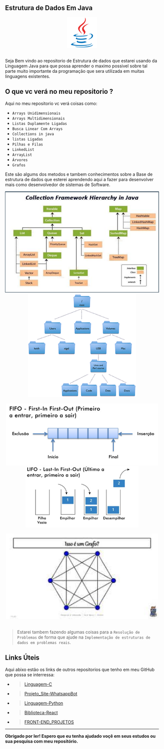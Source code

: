## Estrutura de Dados Em Java 

<div align="center" style="display: inline_block">
<img  alt="java" width="100" src="https://raw.githubusercontent.com/devicons/devicon/master/icons/java/java-original.svg">
</div>

<br>

Seja Bem vindo ao repositorio de Estrutura de dados que estarei usando da Linguagem Java para que possa aprender o maximo possivel sobre tal parte muito importante da programação que sera utilizada em muitas linguagens existentes.


## O que vc verá no meu repositorio ?

Aqui no meu repositorio vc verá coisas como: 

- `Arrays Unidimensionais`
- `Arrays Multidimensionais`
- `Listas Duplamente Ligadas`
- `Busca Linear Com Arrays`
- `Collections in java`
- `listas Ligadas`
- `Pilhas e Filas`
- `LinkedList`
- `ArrayList`
- `Árvores`
- `Grafos`

Este são algums dos metodos e tambem conhecimentos sobre a Base de estrutura de dados que esterei aprendendo aqui a fazer para desenvolver mais como desenvolvedor de sistemas de Software.

<div align="center" style="display: inline_block">
<img  alt="java" width="520" src="image/Colecoes em java.png">
<img  alt="java" width="356" src="image/arvore Estrutura de dados.png">
</div>

<br>

<div align="center" style="display: inline_block">
<img  alt="java" width="500" src="image/fila eestrutura de daos.jpg">
<img  alt="java" width="370" src="image/pihla estrutura de dados.jpg">
</div>

<br>

<div align="center" style="display: inline_block">
<img  alt="java" width="500" src="image/grafo estrutura de dados.jpg">
</div>

<br>

> Estarei tambem fazendo algumas coisas para a `Resolução de Problemas`   de forma que ajude na `Implementação de estruturas de dados em problemas reais`.

## Links Úteis

Aqui abixo estão os links de outros repositorios que tenho em meu GitHub que possa se interressa:

- >[Linguagem-C](https://github.com/Igornalves/Linguagem-C)
- >[Projeto_Site-WhatsappBot](https://github.com/Igornalves/Projeto_Site-WhatsappBot)
- >[Linguagem-Python](https://github.com/Igornalves/Linguagem-Python)
- >[Biblioteca-React](https://github.com/Igornalves/Biblioteca-React)
- >[FRONT-END_PROJETOS](https://github.com/Igornalves/FRONT-END_PROJETOS)

---

**Obrigado por ler! Espero que eu tenha ajudado voçê em seus estudos ou sua pesquisa com meu repositório.**